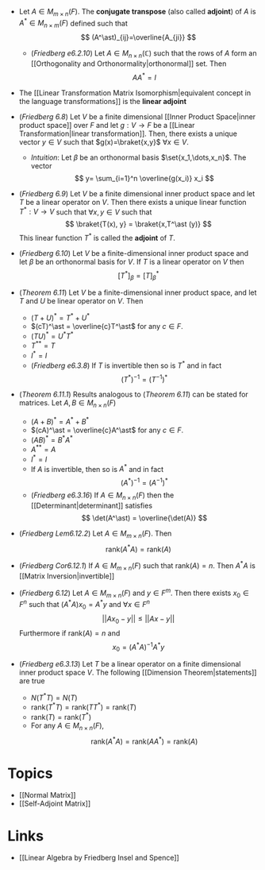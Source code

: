 * Let $A\in M_{m\times n}(F)$. The **conjugate transpose** (also called **adjoint**) of $A$ is $A^\ast\in M_{n\times m}(F)$ defined such that
  $$
  (A^\ast)_{ij}=\overline{A_{ji}}
  $$
	* (*Friedberg e6.2.10*) Let $A\in M_{n\times n}(\mathbb{C})$  such that the rows of $A$ form an [[Orthogonality and Orthonormality|orthonormal]] set. Then
	  $$
	  AA^\ast = I
	  $$
* The [[Linear Transformation Matrix Isomorphism|equivalent concept in the language transformations]] is the **linear adjoint**
* (*Friedberg 6.8*) Let $V$ be a finite dimensional [[Inner Product Space|inner product space]] over $F$ and let $g:V\to F$ be a [[Linear Transformation|linear transformation]]. Then, there exists a unique vector $y\in V$ such that $g(x)=\braket{x,y}$ $\forall x\in V$. 
	* *Intuition*: Let $\beta$ be an orthonormal basis $\set{x_1,\dots,x_n}$. The vector
	  $$
	  y= \sum_{i=1}^n \overline{g(x_i)} x_i
	  $$
* (*Friedberg 6.9*) Let $V$ be a finite dimensional inner product space and let $T$ be a linear operator on $V$. Then there exists a unique linear function $T^\ast:V\to V$ such that $\forall x,y\in V$ such that
  $$
  \braket{T(x), y} = \braket{x,T^\ast (y)}
  $$
  This linear function $T^\ast$ is called the **adjoint** of $T$.

* (*Friedberg 6.10*) Let $V$ be a finite-dimensional inner product space and let $\beta$ be an orthonormal basis for $V$. If $T$ is a linear operator on $V$ then
  $$
  [T^\ast]_\beta = [T]_\beta^\ast 
  $$

* (*Theorem 6.11*) Let $V$ be a finite-dimensional inner product space, and let $T$ and $U$ be linear operator on $V$. Then
	* $(T+U)^\ast = T^\ast + U^\ast$
	* $(cT)^\ast = \overline{c}T^\ast$ for any $c\in F$.
	* $(TU)^\ast = U^\ast T^\ast$
	* $T^{\ast\ast}=T$
	* $I^\ast = I$
	* (*Friedberg e6.3.8*) If $T$ is invertible then so is $T^\ast$ and in fact
	  $$
	  (T^\ast)^{-1} = (T^{-1})^\ast
	  $$
* (*Theorem 6.11.1*) Results analogous to (*Theorem 6.11*) can be stated for matrices. Let $A,B\in M_{n\times n}(F)$
	* $(A+B)^\ast = A^\ast + B^\ast$
	* $(cA)^\ast = \overline{c}A^\ast$ for any $c\in F$.
	* $(AB)^\ast = B^\ast A^\ast$
	* $A^{\ast\ast}=A$
	* $I^\ast = I$
	* If $A$ is invertible, then so is $A^\ast$ and in fact
	  $$
	  (A^\ast)^{-1} = (A^{-1})^\ast
	  $$
	* (*Friedberg e6.3.16*) If $A\in M_{n\times n}(F)$ then the [[Determinant|determinant]] satisfies
	  $$
	  \det(A^\ast) = \overline{\det(A)}
	  $$
* (*Friedberg Lem6.12.2*) Let $A\in M_{m\times n}(F)$. Then
  $$
  \text{rank}(A^\ast A) = \text{rank}(A)
  $$
* (*Friedberg Cor6.12.1*) If $A\in M_{m\times n}(F)$ such that $\text{rank}(A)=n$. Then $A^\ast A$ is [[Matrix Inversion|invertible]]

* (*Friedberg 6.12*) Let $A\in M_{m\times n}(F)$ and $y\in F^m$. Then there exists $x_0\in F^n$ such that $(A^\ast A)x_0 = A^\ast y$ and $\forall x\in F^n$
  $$
  ||Ax_0-y|| \le ||Ax - y|| 
  $$
  Furthermore if $\text{rank}(A)=n$ and 
  $$
  x_0 = (A^\ast A)^{-1} A^\ast y
  $$

* (*Friedberg e6.3.13*) Let $T$ be a linear operator on a finite dimensional inner product space $V$. The following [[Dimension Theorem|statements]] are true 
	* $N(T^\ast T)=N(T)$
	* $\text{rank}(T^\ast T)=\text{rank}(TT^\ast) = \text{rank}(T)$
	* $\text{rank}(T)=\text{rank}(T^\ast)$ 
	* For any $A \in M_{n\times n}(F)$, 
	  $$
	  \text{rank}(A^\ast A) = \text{rank}(AA^\ast) = \text{rank}(A)
	  $$
# Topics
* [[Normal Matrix]]
* [[Self-Adjoint Matrix]]


# Links
* [[Linear Algebra by Friedberg Insel and Spence]]